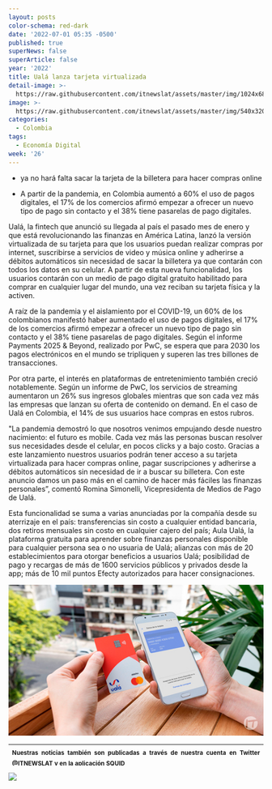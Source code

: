 ```yaml
---
layout: posts
color-schema: red-dark
date: '2022-07-01 05:35 -0500'
published: true
superNews: false
superArticle: false
year: '2022'
title: Ualá lanza tarjeta virtualizada
detail-image: >-
  https://raw.githubusercontent.com/itnewslat/assets/master/img/1024x680/tarjeta-uala-g.jpg
image: >-
  https://raw.githubusercontent.com/itnewslat/assets/master/img/540x320/tarjeta-uala-p.jpg
categories:
  - Colombia
tags:
  - Economía Digital
week: '26'
---
```

- ya no hará falta sacar la tarjeta de la billetera para hacer compras online

- A partir de la pandemia, en Colombia aumentó a 60% el uso de pagos digitales, el 17% de los comercios afirmó empezar a ofrecer un nuevo tipo de pago sin contacto y el 38% tiene pasarelas de pago digitales.

Ualá, la fintech que anunció su llegada al país el pasado mes de enero y que está revolucionando las finanzas en América Latina, lanzó la versión virtualizada de su tarjeta para que los usuarios puedan realizar compras por internet, suscribirse a servicios de video y música online y adherirse a débitos automáticos sin necesidad de sacar la billetera ya que contarán con todos los datos en su celular. A partir de esta nueva funcionalidad, los usuarios contarán con un medio de pago digital gratuito habilitado para comprar en cualquier lugar del mundo, una vez reciban su tarjeta física y la activen.

A raíz de la pandemia y el aislamiento por el COVID-19, un 60% de los colombianos manifestó haber aumentado el uso de pagos digitales, el 17% de los comercios afirmó empezar a ofrecer un nuevo tipo de pago sin contacto y el 38% tiene pasarelas de pago digitales. Según el informe Payments 2025 & Beyond, realizado por PwC, se espera que para 2030 los pagos electrónicos en el mundo se tripliquen y superen las tres billones de transacciones.

Por otra parte, el interés en plataformas de entretenimiento también creció notablemente. Según un informe de PwC, los servicios de streaming aumentaron un 26% sus ingresos globales mientras que son cada vez más las empresas que lanzan su oferta de contenido on demand. En el caso de Ualá en Colombia, el 14% de sus usuarios hace compras en estos rubros.

"La pandemia demostró lo que nosotros venimos empujando desde nuestro nacimiento: el futuro es mobile. Cada vez más las personas buscan resolver sus necesidades desde el celular, en pocos clicks y a bajo costo. Gracias a este lanzamiento nuestros usuarios podrán tener acceso a su tarjeta virtualizada para hacer compras online, pagar suscripciones y adherirse a débitos automáticos sin necesidad de ir a buscar su billetera. Con este anuncio damos un paso más en el camino de hacer más fáciles las finanzas personales”, comentó Romina Simonelli, Vicepresidenta de Medios de Pago de Ualá. 

Esta funcionalidad se suma a varias anunciadas por la compañía desde su aterrizaje en el país: transferencias sin costo a cualquier entidad bancaria, dos retiros mensuales sin costo en cualquier cajero del país; Aula Ualá, la plataforma gratuita para aprender sobre finanzas personales disponible para cualquier persona sea o no usuaria de Ualá; alianzas con más de 20 establecimientos para otorgar beneficios a usuarios Ualá; posibilidad de pago y recargas de más de 1600 servicios públicos y privados desde la app; más de 10 mil puntos Efecty autorizados para hacer consignaciones.  

![](https://raw.githubusercontent.com/itnewslat/assets/master/img/540x320/tarjeta-uala-p.jpg)

<table style="height: 42px;" width="569">
<tbody>
<tr>
<td style="text-align: justify;"><sub><strong>Nuestras noticias también son publicadas a través de nuestra cuenta en Twitter <a href="https://twitter.com/itnewslat?lang=es">@ITNEWSLAT</a> y en la aplicación <a href="https://squidapp.co/en/">SQUID</a></strong></sub></td>
</tr>
</tbody>
</table>

<img src="https://tracker.metricool.com/c3po.jpg?hash=56f88a41e39ab42c063cc51676587a04"/>